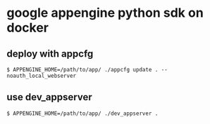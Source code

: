 # google appengine python sdk on docker

## deploy with appcfg

```
$ APPENGINE_HOME=/path/to/app/ ./appcfg update . --noauth_local_webserver
```

## use dev_appserver

```
$ APPENGINE_HOME=/path/to/app/ ./dev_appserver .
```
